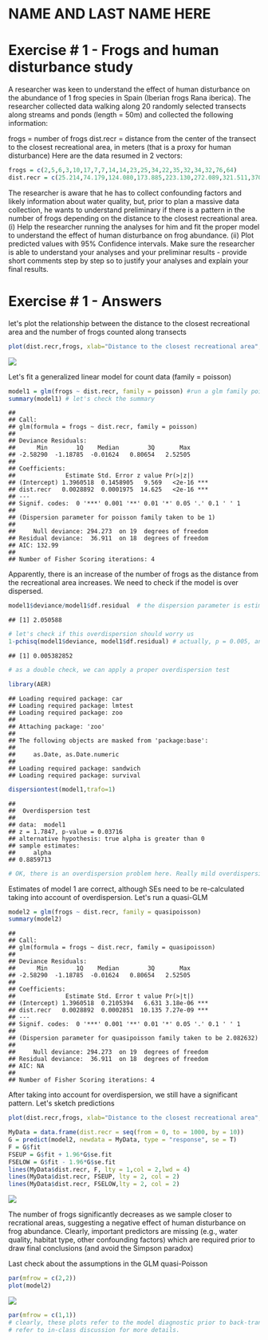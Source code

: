 # NAME AND LAST NAME HERE
# Exercise # 1 - Frogs and human disturbance study
A researcher was keen to understand the effect of human disturbance on the abundance of 1 frog species in Spain (Iberian frogs Rana iberica).
The researcher collected data walking along 20 randomly selected transects along streams and ponds (length = 50m) and collected the following information:

frogs = number of frogs 
dist.recr = distance from the center of the transect to the closest recreational area, in meters (that is a proxy for human disturbance)
Here are the data resumed in 2 vectors:

```r
frogs = c(2,5,6,3,10,17,7,7,14,14,23,25,34,22,35,32,34,32,76,64)
dist.recr = c(25.214,74.179,124.080,173.885,223.130,272.089,321.511,370.401,420.477,470.176,520.328,570.669,619.342,669.151,718.762,766.833,815.155,863.224,910.411,957.578)
```
The researcher is aware that he has to collect confounding factors and likely information about water quality, but, prior to plan a massive data collection, he wants to understand preliminary if there is a pattern in the number of frogs depending on the distance to the closest recreational area. 
(i) Help the researcher running the analyses for him and fit the proper model to understand the effect of human disturbance on frog abundance. 
(ii) Plot predicted values with 95% Confidence intervals.
Make sure the researcher is able to understand your analyses and your preliminar results - provide short comments step by step so to justify your analyses and explain your final results. 


# Exercise # 1 - Answers

let's plot the relationship between the distance to the closest recreational area and the number of frogs counted along transects

```r
plot(dist.recr,frogs, xlab="Distance to the closest recreational area", ylab="Number of frogs", cex=2,pch=20, col="green", main="Relationship between the distance to recreational area and frog abundance") # plotting the relationship, y = frogs (response), x = dist.recr (predictor)
```

![](EXERCISE_ON_GLM_FROM_2014_EXAM_with_solution_files/figure-html/unnamed-chunk-2-1.png) 

Let's fit a generalized linear model for count data (family = poisson)

```r
model1 = glm(frogs ~ dist.recr, family = poisson) #run a glm family poisson (response = count data)
summary(model1) # let's check the summary
```

```
## 
## Call:
## glm(formula = frogs ~ dist.recr, family = poisson)
## 
## Deviance Residuals: 
##      Min        1Q    Median        3Q       Max  
## -2.58290  -1.18785  -0.01624   0.80654   2.52505  
## 
## Coefficients:
##              Estimate Std. Error z value Pr(>|z|)    
## (Intercept) 1.3960518  0.1458905   9.569   <2e-16 ***
## dist.recr   0.0028892  0.0001975  14.625   <2e-16 ***
## ---
## Signif. codes:  0 '***' 0.001 '**' 0.01 '*' 0.05 '.' 0.1 ' ' 1
## 
## (Dispersion parameter for poisson family taken to be 1)
## 
##     Null deviance: 294.273  on 19  degrees of freedom
## Residual deviance:  36.911  on 18  degrees of freedom
## AIC: 132.99
## 
## Number of Fisher Scoring iterations: 4
```
Apparently, there is an increase of the number of frogs as the distance from the recreational area increases.
We need to check if the model is over dispersed.



```r
model1$deviance/model1$df.residual  # the dispersion parameter is estimated to be 2.05 
```

```
## [1] 2.050588
```

```r
# let's check if this overdispersion should worry us
1-pchisq(model1$deviance, model1$df.residual) # actually, p = 0.005, and we reject the null hypothesis. We need to be worried about overdispersion.
```

```
## [1] 0.005382852
```

```r
# as a double check, we can apply a proper overdispersion test

library(AER)
```

```
## Loading required package: car
## Loading required package: lmtest
## Loading required package: zoo
## 
## Attaching package: 'zoo'
## 
## The following objects are masked from 'package:base':
## 
##     as.Date, as.Date.numeric
## 
## Loading required package: sandwich
## Loading required package: survival
```

```r
dispersiontest(model1,trafo=1) 
```

```
## 
## 	Overdispersion test
## 
## data:  model1
## z = 1.7847, p-value = 0.03716
## alternative hypothesis: true alpha is greater than 0
## sample estimates:
##     alpha 
## 0.8859713
```

```r
# OK, there is an overdispersion problem here. Really mild overdispersion, but still, overdispersion is there. 
```

Estimates of model 1 are correct, although SEs need to be re-calculated taking into account of overdispersion.
Let's run a quasi-GLM 


```r
model2 = glm(frogs ~ dist.recr, family = quasipoisson)
summary(model2)
```

```
## 
## Call:
## glm(formula = frogs ~ dist.recr, family = quasipoisson)
## 
## Deviance Residuals: 
##      Min        1Q    Median        3Q       Max  
## -2.58290  -1.18785  -0.01624   0.80654   2.52505  
## 
## Coefficients:
##              Estimate Std. Error t value Pr(>|t|)    
## (Intercept) 1.3960518  0.2105394   6.631 3.18e-06 ***
## dist.recr   0.0028892  0.0002851  10.135 7.27e-09 ***
## ---
## Signif. codes:  0 '***' 0.001 '**' 0.01 '*' 0.05 '.' 0.1 ' ' 1
## 
## (Dispersion parameter for quasipoisson family taken to be 2.082632)
## 
##     Null deviance: 294.273  on 19  degrees of freedom
## Residual deviance:  36.911  on 18  degrees of freedom
## AIC: NA
## 
## Number of Fisher Scoring iterations: 4
```

After taking into account for overdispersion, we still have a significant pattern.
Let's sketch predictions


```r
plot(dist.recr,frogs, xlab="Distance to the closest recreational area", ylab="Number of frogs", cex=2,pch=20, col="green", main="Relationship between the distance to recreational area and frog abundance") # p

MyData = data.frame(dist.recr = seq(from = 0, to = 1000, by = 10))
G = predict(model2, newdata = MyData, type = "response", se = T)
F = G$fit
FSEUP = G$fit + 1.96*G$se.fit
FSELOW = G$fit - 1.96*G$se.fit
lines(MyData$dist.recr, F, lty = 1,col = 2,lwd = 4)
lines(MyData$dist.recr, FSEUP, lty = 2, col = 2)
lines(MyData$dist.recr, FSELOW,lty = 2, col = 2)
```

![](EXERCISE_ON_GLM_FROM_2014_EXAM_with_solution_files/figure-html/unnamed-chunk-6-1.png) 

The number of frogs significantly decreases as we sample closer to recrational areas, suggesting a negative effect of human disturbance on frog abundance. Clearly, important predictors are missing (e.g., water quality, habitat type, other confounding factors) which are required prior to draw final conclusions (and avoid the Simpson paradox)

Last check about the assumptions in the GLM quasi-Poisson


```r
par(mfrow = c(2,2))
plot(model2)
```

![](EXERCISE_ON_GLM_FROM_2014_EXAM_with_solution_files/figure-html/unnamed-chunk-7-1.png) 

```r
par(mfrow = c(1,1))
# clearly, these plots refer to the model diagnostic prior to back-transform the data. In simple words, the link function transforms the data, then the GLM fits the linear regression (and  estimates the slope). That means we are  fitting a linear model on data transformed by the link function, and here we check for the assumtpion of homogeneity and normality in a linear regression (gaussian) framework. Pretty all good here. In general, we have to worry if there are strong patterns in the residuals, meaning that we do not meet the assumption of homogeneity.
# refer to in-class discussion for more details.
```


